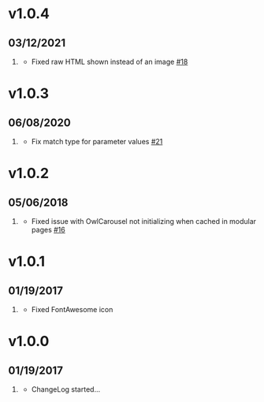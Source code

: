 # v1.0.4
## 03/12/2021

1. [](#bugfix)
   * Fixed raw HTML shown instead of an image [#18](https://github.com/getgrav/grav-plugin-shortcode-owl-carousel/issues/18)

# v1.0.3
## 06/08/2020

1. [](#bugfix)
    * Fix match type for parameter values [#21](https://github.com/getgrav/grav-plugin-shortcode-owl-carousel/issues/21)

# v1.0.2
## 05/06/2018

1. [](#bugfix)
    * Fixed issue with OwlCarousel not initializing when cached in modular pages [#16](https://github.com/getgrav/grav-plugin-shortcode-owl-carousel/issues/16)

# v1.0.1
## 01/19/2017

1. [](#improved)
    * Fixed FontAwesome icon

# v1.0.0
## 01/19/2017

1. [](#new)
    * ChangeLog started...

